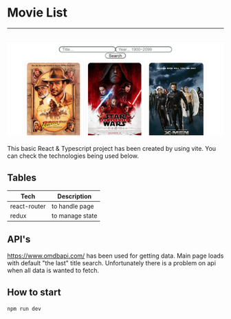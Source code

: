# Movie List

---

## ![Movie List](./public/movie-list.png)

This basic React & Typescript project has been created by using vite. You can check the technologies being used below.

## Tables

| Tech         | Description     |
| ------------ | --------------- |
| react-router | to handle page  |
| redux        | to manage state |

## API's

https://www.omdbapi.com/ has been used for getting data. Main page loads with default "the last" title search. Unfortunately there is a problem on api when all data is wanted to fetch.

## How to start

```sh
npm run dev
```
